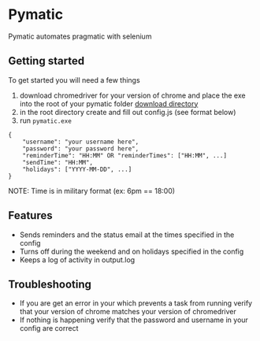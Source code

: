 # Pymatic

Pymatic automates pragmatic with selenium

## Getting started

To get started you will need a few things

1. download chromedriver for your version of chrome and place the exe into the 
   root of your pymatic folder [download directory](https://chromedriver.chromium.org/downloads)
2. in the root directory create and fill out config.js (see format below)
3. run `pymatic.exe`

```
{
    "username": "your username here",
    "password": "your password here",
    "reminderTime": "HH:MM" OR "reminderTimes": ["HH:MM", ...]
    "sendTime": "HH:MM",
    "holidays": ["YYYY-MM-DD", ...]
}
```

NOTE: Time is in military format (ex: 6pm == 18:00)

## Features

- Sends reminders and the status email at the times specified in the config
- Turns off during the weekend and on holidays specified in the config
- Keeps a log of activity in output.log

## Troubleshooting

- If you are get an error in your which prevents a task from running verify
  that your version of chrome matches your version of chromedriver
- If nothing is happening verify that the password and username in your config
  are correct
